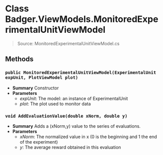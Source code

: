 # Class Badger.ViewModels.MonitoredExperimentalUnitViewModel
> Source: MonitoredExperimentalUnitViewModel.cs
## Methods
### ``public MonitoredExperimentalUnitViewModel(ExperimentalUnit expUnit, PlotViewModel plot)``
* **Summary**
  Constructor
* **Parameters**
  * _expUnit_: The model: an instance of ExperimentalUnit
  * _plot_: The plot used to monitor data
### ``void AddEvaluationValue(double xNorm, double y)``
* **Summary**
  Adds a (xNorm,y) value to the series of evaluations.
* **Parameters**
  * _xNorm_: The normalized value in x (0 is the beginning and 1 the end of the experiment)
  * _y_: The average reward obtained in this evaluation

